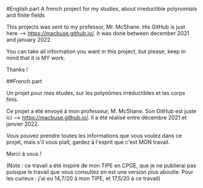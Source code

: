 #English part
A french project for my studies, about irreductible polynomials and finite fields



This projects was sent to my professor, Mr. McShane. His GitHub is just here --> https://macbuse.github.io/.
It was done between december 2021 and january 2022.

You can take all information you want in this project, but please, keep in mind that it is MY work.

Thanks !


##French part

Un projet pour mes études, sur les polynômes irréductibles et les corps finis.



Ce projet a été envoyé à mon professeur, M. McShane. Son GitHub est juste ici --> https://macbuse.github.io/.
Il a été réalisé entre décembre 2021 et janvier 2022.

Vous pouvez prendre toutes les informations que vous voulez dans ce projet, mais s'il vous plaît, gardez à l'esprit que c'est MON travail.

Merci à vous !

(Note : ce travail a été inspiré de mon TIPE en CPGE, que je ne publierai pas puisque le travail que vous consultez en est une version plus aboutie. Pour les curieux : j'ai eu 14,7/20 à mon TIPE, et 17,5/20 à ce travail)

